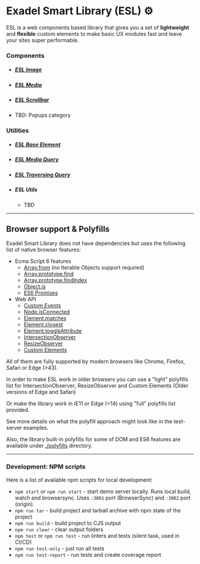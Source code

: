 # Exadel Smart Library (ESL) &#9881;

ESL is a web components based library that gives you a set of **lightweight**
and **flexible** custom elements to make basic UX modules fast and leave your sites super performable.

### Components
- ##### [ESL Image](./src/modules/esl-image/README.md)
- ##### [ESL Media](./src/modules/esl-media/README.md)
- ##### [ESL Scrollbar](./src/modules/esl-scrollbar/README.md)
- TBD: Popups category

### Utilities
- ##### [ESL Base Element](./src/modules/esl-base-element/README.md)
- ##### [ESL Media Query](./src/modules/esl-media-query/README.md)
- ##### [ESL Traversing Query](./src/modules/esl-traversing-query/README.md)
- ##### ESL Utils
  - TBD

---

## Browser support & Polyfills

Exadel Smart Library does not have dependencies but uses the following list of native browser features:

- Ecma Script 6 features
  - [Array.from](https://developer.mozilla.org/ru/docs/Web/JavaScript/Reference/Global_Objects/Array/from) (no Iterable Objects support required)
  - [Array.prototype.find](https://developer.mozilla.org/ru/docs/Web/JavaScript/Reference/Global_Objects/Array/find) 
  - [Array.prototype.findIndex](https://developer.mozilla.org/ru/docs/Web/JavaScript/Reference/Global_Objects/Array/findIndex) 
  - [Object.is](https://developer.mozilla.org/ru/docs/Web/JavaScript/Reference/Global_Objects/Object/is)
  - [ES6 Promises](https://developer.mozilla.org/ru/docs/Web/JavaScript/Reference/Global_Objects/Promise)
- Web API
  - [Custom Events](https://developer.mozilla.org/en-US/docs/Web/API/CustomEvent)
  - [Node.isConnected](https://developer.mozilla.org/en-US/docs/Web/API/Node/isConnected)
  - [Element.matches](https://developer.mozilla.org/ru/docs/Web/API/Element/matches)
  - [Element.closest](https://developer.mozilla.org/ru/docs/Web/API/Element/closest)
  - [Element.toggleAttribute](https://developer.mozilla.org/en-US/docs/Web/API/Element/toggleAttribute)
  - [IntersectionObserver](https://developer.mozilla.org/en-US/docs/Web/API/IntersectionObserver)
  - [ResizeObserver](https://developer.mozilla.org/en-US/docs/Web/API/ResizeObserver)
  - [Custom Elements](https://developer.mozilla.org/en-US/docs/Web/Web_Components/Using_custom_elements)


All of them are fully supported by modern browsers like Chrome, Firefox, Safari or Edge (>43).

In order to make ESL work in older browsers you can use a "light" polyfills list for IntersectionObserver, ResizeObserver and Custom Elements
(Older versions of Edge and Safari)

Or make the library work in IE11 or Edge (<14) using "full" polyfills list provided.

See more details on what the polyfill approach might look like in the test-server examples.

Also, the library built-in polyfills for some of DOM and ES6 features are available under [./polyfills](./src/polyfills) directory.

---

### Development: NPM scripts
Here is a list of available npm scripts for local development:
 - `npm start` or `npm run start` - start demo server locally. Runs local build, watch and browsersync. 
 Uses `:3001` port (BrowserSync) and `:3002` port (origin).
 - `npm run tar` - build project and tarball archive with npm state of the project
 - `npm run build` - build project to CJS output
 - `npm run clear` - clear output folders
 - `npm test` or `npm run test` - run linters and tests (silent task, used in CI/CD)
 - `npm run test-only` - just run all tests
 - `npm run test-report` - run tests and create coverage report
